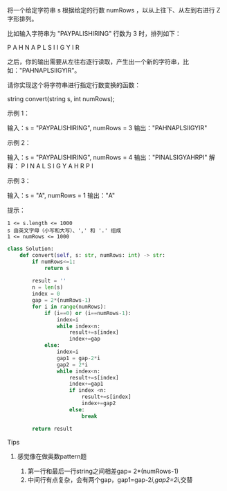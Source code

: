 将一个给定字符串 s 根据给定的行数 numRows ，以从上往下、从左到右进行 Z 字形排列。

比如输入字符串为 "PAYPALISHIRING" 行数为 3 时，排列如下：

P   A   H   N
A P L S I I G
Y   I   R

之后，你的输出需要从左往右逐行读取，产生出一个新的字符串，比如："PAHNAPLSIIGYIR"。

请你实现这个将字符串进行指定行数变换的函数：

string convert(string s, int numRows);

 

示例 1：

输入：s = "PAYPALISHIRING", numRows = 3
输出："PAHNAPLSIIGYIR"

示例 2：

输入：s = "PAYPALISHIRING", numRows = 4
输出："PINALSIGYAHRPI"
解释：
P     I    N
A   L S  I G
Y A   H R
P     I

示例 3：

输入：s = "A", numRows = 1
输出："A"

 

提示：

    1 <= s.length <= 1000
    s 由英文字母（小写和大写）、',' 和 '.' 组成
    1 <= numRows <= 1000



```python
class Solution:
    def convert(self, s: str, numRows: int) -> str:
        if numRows<=1:
            return s
        
        result = ''
        n = len(s)
        index = 0 
        gap = 2*(numRows-1)
        for i in range(numRows):
            if (i==0) or (i==numRows-1):
                index=i 
                while index<n:
                    result+=s[index]
                    index+=gap 
            else:
                index=i
                gap1 = gap-2*i
                gap2 = 2*i
                while index<n:
                    result+=s[index]
                    index+=gap1
                    if index <n:
                        result+=s[index]
                        index+=gap2
                    else:
                        break

        return result 

```



Tips

1. 感觉像在做奥数pattern题

   1. 第一行和最后一行string之间相差gap= 2*(numRows-1)
   2. 中间行有点复杂，会有两个gap，gap1=gap-2*i,gap2=2*i,交替

   